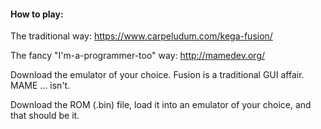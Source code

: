 #### How to play: ####
The traditional way: https://www.carpeludum.com/kega-fusion/

The fancy "I'm-a-programmer-too" way: http://mamedev.org/

Download the emulator of your choice. Fusion is a traditional GUI affair. MAME ... isn't.

Download the ROM (.bin) file, load it into an emulator of your choice, and that should be it.
